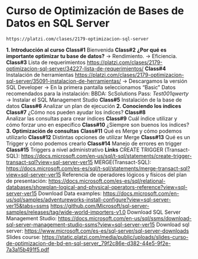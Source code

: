 # Curso de Optimización de Bases de Datos en SQL Server
    https://platzi.com/clases/2179-optimizacion-sql-server
**1. Introducción al curso**
    **Class#1**
        Bienvenida
     **Class#2**
        **¿Por qué es importante optimizar tu base de datos?**
            -> Rendimiento.
            -> Eficiencia.
    **Class#3**
        Lista de requerimientos
            https://platzi.com/clases/2179-optimizacion-sql-server/34227-lista-de-requerimientos/
    **Class#4**
        Instalación de herramientas
            https://platzi.com/clases/2179-optimizacion-sql-server/35091-instalacion-de-herramientas/
            -> Descargamos la versión SQL Developer
            -> En la primera pantalla seleccionamos “Basic”
                Datos recomendados para la instalación:
                    BBDA: ScSolutions
                    Pass: *Test001qwerty*
            -> Instalar el SQL Management Studio
    **Class#5**
        Instalación de la base de datos
    **Class#6**
        Analizar un plan de ejecución
**2. Conociendo los índices**
    **Class#7**
        ¿Cómo nos pueden ayudar los índices?
    **Class#8**    
        Analizar las consultas para crear índices
    **Class#9**
        Cuál índice utilizar y cómo forzar uno en específico
    **Class#10**
        ¿Siempre son buenos los índices?
**3. Optimización de consultas**
    **Class#11**
        Qué es Merge y cómo podemos utilizarlo
    **Class#12**
        Distintas opciones de utilizar Merge
    **Class#13**
        Qué es un Trigger y cómo podemos crearlo
    **Class#14**
        Manejo de errores en trigger
    **Class#15**
        Triggers a nivel administrativo
**Links**
    CREATE TRIGGER (Transact-SQL): 
        https://docs.microsoft.com/en-us/sql/t-sql/statements/create-trigger-transact-sql?view=sql-server-ver15
    MERGE(Transact-SQL):
        https://docs.microsoft.com/es-es/sql/t-sql/statements/merge-transact-sql?view=sql-server-ver15
    Referencia de operadores lógicos y físicos del plan de presentación:
        https://docs.microsoft.com/es-es/sql/relational-databases/showplan-logical-and-physical-operators-reference?view=sql-server-ver15
    Download Data examples:
        https://docs.microsoft.com/en-us/sql/samples/adventureworks-install-configure?view=sql-server-ver15&tabs=ssms
        https://github.com/Microsoft/sql-server-samples/releases/tag/wide-world-importers-v1.0
    Download SQL Server Management Studio:
        https://docs.microsoft.com/en-us/sql/ssms/download-sql-server-management-studio-ssms?view=sql-server-ver15
    Download sql server:
        https://www.microsoft.com/es-es/sql-server/sql-server-downloads
    Slides course:
        https://static.platzi.com/media/public/uploads/slides-curso-de-optimizacion-de-bd-en-sql-server_79f2c86e-d382-44e5-9f2e-7a3a15b491f5.pdf